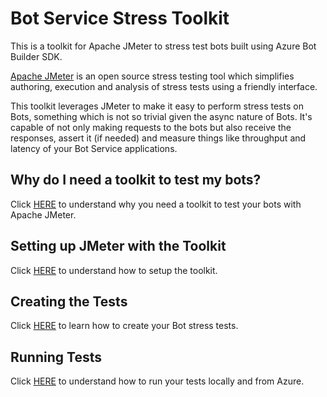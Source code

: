 # Bot Service Stress Toolkit
This is a toolkit for Apache JMeter to stress test bots built using Azure Bot Builder SDK.

[Apache JMeter](http://jmeter.apache.org) is an open source stress testing tool which simplifies authoring, execution and analysis of stress tests using a friendly interface. 

This toolkit leverages JMeter to make it easy to perform stress tests on Bots, something which is not so trivial given the async nature of Bots. It's capable of not only making requests to the bots but also receive the responses, assert it (if needed) and measure things like throughput and latency of your Bot Service applications.

## Why do I need a toolkit to test my bots?
Click [HERE](./docs/why.md) to understand why you need a toolkit to test your bots with Apache JMeter. 

## Setting up JMeter with the Toolkit
Click [HERE](./docs/setup.md) to understand how to setup the toolkit.

## Creating the Tests
Click [HERE](./docs/creating.md) to learn how to create your Bot stress tests.

## Running Tests
Click [HERE](./docs/running.md) to understand how to run your tests locally and from Azure.